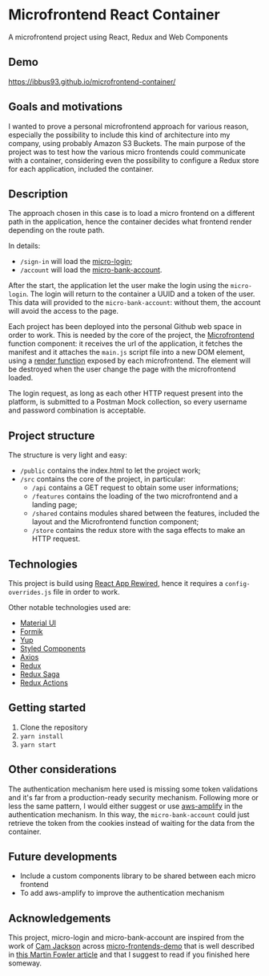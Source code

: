 # Microfrontend React Container
A microfrontend project using React, Redux and Web Components

## Demo
https://ibbus93.github.io/microfrontend-container/

## Goals and motivations
I wanted to prove a personal microfrontend approach for various reason, especially the possibility to include this kind of architecture into my company, using probably Amazon S3 Buckets.
The main purpose of the project was to test how the various micro frontends could communicate with a container, considering even the possibility to configure a Redux store for each application, included the container. 

## Description
The approach chosen in this case is to load a micro frontend on a different path in the application, hence the container decides what frontend render depending on the route path.

In details:
*  `/sign-in` will load the [micro-login](https://github.com/Ibbus93/micro-login);
*  `/account` will load the [micro-bank-account](https://github.com/Ibbus93/micro-bank-account).

After the start, the application let the user make the login using the `micro-login`. The login will return to the container a UUID and a token of the user. This data will provided to the `micro-bank-account`: without them, the account will avoid the access to the page.

Each project has been deployed into the personal Github web space in order to work. This is needed by the core of the project, the [Microfrontend](https://github.com/Ibbus93/microfrontend-container/blob/master/src/shared/micro-frontend/MicroFrontend.js) function component: it receives the url of the application, it fetches the manifest and it attaches the `main.js` script file into a new DOM element, using a [render function](https://github.com/Ibbus93/micro-login/blob/master/src/index.js) exposed by each microfrontend. The element will be destroyed when the user change the page with the microfrontend loaded.

The login request, as long as each other HTTP request present into the platform, is submitted to a Postman Mock collection, so every username and password combination is acceptable.

## Project structure
The structure is very light and easy:
  *  `/public` contains the index.html to let the project work;
  *  `/src` contains the core of the project, in particular:
     *  `/api` contains a GET request to obtain some user informations;
     *  `/features` contains the loading of the two microfrontend and a landing page;
     *  `/shared` contains modules shared between the features, included the layout and the Microfrontend function component;
     *  `/store` contains the redux store with the saga effects to make an HTTP request.

## Technologies
This project is build using [React App Rewired](https://github.com/timarney/react-app-rewired), 
hence it requires a `config-overrides.js` file in order to work.

Other notable technologies used are:
  *  [Material UI](https://github.com/mui-org/material-ui)
  *  [Formik](https://github.com/jaredpalmer/formik)
  *  [Yup](https://github.com/jquense/yup)
  *  [Styled Components](https://github.com/styled-components/styled-components)
  *  [Axios](https://github.com/axios/axios)
  *  [Redux](https://github.com/reduxjs/react-redux)
  *  [Redux Saga](https://github.com/redux-saga/redux-saga)
  *  [Redux Actions](https://github.com/redux-utilities/redux-actions)
  
## Getting started

1. Clone the repository
2. `yarn install`
3. `yarn start`

## Other considerations
The authentication mechanism here used is missing some token validations and it's far from a production-ready security mechanism. Following more or less the same pattern, I would either suggest or use [aws-amplify](https://github.com/aws-amplify/amplify-js) in the authentication mechanism. In this way, the `micro-bank-account` could just retrieve the token from the cookies instead of waiting for the data from the container.

## Future developments
*  Include a custom components library to be shared between each micro frontend
*  To add aws-amplify to improve the authentication mechanism 

## Acknowledgements
This project, micro-login and micro-bank-account are inspired from the work of [Cam Jackson](https://github.com/camjackson) across [micro-frontends-demo](https://github.com/micro-frontends-demo) that is well described in [this Martin Fowler article](https://martinfowler.com/articles/micro-frontends.html) and that I suggest to read if you finished here someway.

